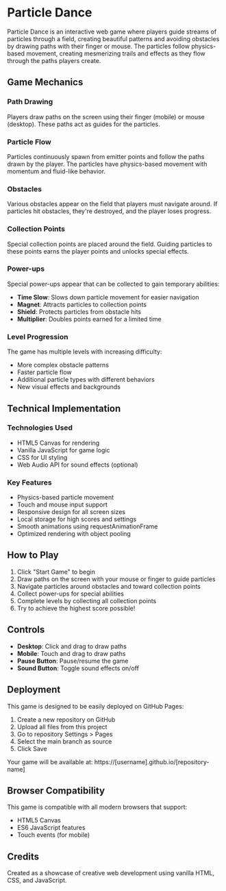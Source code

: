 # Particle Dance

Particle Dance is an interactive web game where players guide streams of particles through a field, creating beautiful patterns and avoiding obstacles by drawing paths with their finger or mouse. The particles follow physics-based movement, creating mesmerizing trails and effects as they flow through the paths players create.

## Game Mechanics

### Path Drawing
Players draw paths on the screen using their finger (mobile) or mouse (desktop). These paths act as guides for the particles.

### Particle Flow
Particles continuously spawn from emitter points and follow the paths drawn by the player. The particles have physics-based movement with momentum and fluid-like behavior.

### Obstacles
Various obstacles appear on the field that players must navigate around. If particles hit obstacles, they're destroyed, and the player loses progress.

### Collection Points
Special collection points are placed around the field. Guiding particles to these points earns the player points and unlocks special effects.

### Power-ups
Special power-ups appear that can be collected to gain temporary abilities:
- **Time Slow**: Slows down particle movement for easier navigation
- **Magnet**: Attracts particles to collection points
- **Shield**: Protects particles from obstacle hits
- **Multiplier**: Doubles points earned for a limited time

### Level Progression
The game has multiple levels with increasing difficulty:
- More complex obstacle patterns
- Faster particle flow
- Additional particle types with different behaviors
- New visual effects and backgrounds

## Technical Implementation

### Technologies Used
- HTML5 Canvas for rendering
- Vanilla JavaScript for game logic
- CSS for UI styling
- Web Audio API for sound effects (optional)

### Key Features
- Physics-based particle movement
- Touch and mouse input support
- Responsive design for all screen sizes
- Local storage for high scores and settings
- Smooth animations using requestAnimationFrame
- Optimized rendering with object pooling

## How to Play

1. Click "Start Game" to begin
2. Draw paths on the screen with your mouse or finger to guide particles
3. Navigate particles around obstacles and toward collection points
4. Collect power-ups for special abilities
5. Complete levels by collecting all collection points
6. Try to achieve the highest score possible!

## Controls

- **Desktop**: Click and drag to draw paths
- **Mobile**: Touch and drag to draw paths
- **Pause Button**: Pause/resume the game
- **Sound Button**: Toggle sound effects on/off

## Deployment

This game is designed to be easily deployed on GitHub Pages:

1. Create a new repository on GitHub
2. Upload all files from this project
3. Go to repository Settings > Pages
4. Select the main branch as source
5. Click Save

Your game will be available at: https://[username].github.io/[repository-name]

## Browser Compatibility

This game is compatible with all modern browsers that support:
- HTML5 Canvas
- ES6 JavaScript features
- Touch events (for mobile)

## Credits

Created as a showcase of creative web development using vanilla HTML, CSS, and JavaScript.
